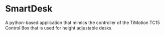 # SmartDesk
A python-based application that mimics the controller of the TiMotion TC15 Control Box
that is used for height adjustable desks.
